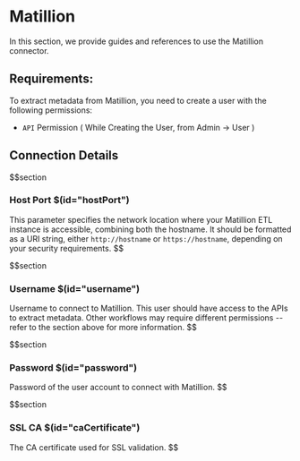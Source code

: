 # Matillion 

In this section, we provide guides and references to use the Matillion connector.

## Requirements:

To extract metadata from Matillion, you need to create a user with the following permissions:

- `API` Permission ( While Creating the User, from Admin -> User )

## Connection Details

$$section
### Host Port $(id="hostPort")
This parameter specifies the network location where your Matillion ETL instance is accessible, combining both the hostname.
It should be formatted as a URI string, either `http://hostname` or `https://hostname`, depending on your security requirements.
$$

$$section
### Username $(id="username")
Username to connect to Matillion. This user should have access to the APIs to extract metadata. Other workflows may require different permissions -- refer to the section above for more information.
$$

$$section
### Password $(id="password")
Password of the user account to connect with Matillion.
$$

$$section
### SSL CA $(id="caCertificate")
The CA certificate used for SSL validation.
$$
